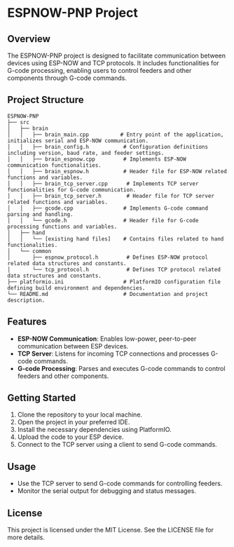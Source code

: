 # ESPNOW-PNP Project

## Overview
The ESPNOW-PNP project is designed to facilitate communication between devices using ESP-NOW and TCP protocols. It includes functionalities for G-code processing, enabling users to control feeders and other components through G-code commands.

## Project Structure
```
ESPNOW-PNP
├── src
│   ├── brain
│   │   ├── brain_main.cpp          # Entry point of the application, initializes serial and ESP-NOW communication.
│   │   ├── brain_config.h           # Configuration definitions including version, baud rate, and feeder settings.
│   │   ├── brain_espnow.cpp         # Implements ESP-NOW communication functionalities.
│   │   ├── brain_espnow.h           # Header file for ESP-NOW related functions and variables.
│   │   ├── brain_tcp_server.cpp      # Implements TCP server functionalities for G-code communication.
│   │   ├── brain_tcp_server.h        # Header file for TCP server related functions and variables.
│   │   ├── gcode.cpp                # Implements G-code command parsing and handling.
│   │   └── gcode.h                  # Header file for G-code processing functions and variables.
│   ├── hand
│   │   └── [existing hand files]    # Contains files related to hand functionalities.
│   └── common
│       ├── espnow_protocol.h         # Defines ESP-NOW protocol related data structures and constants.
│       └── tcp_protocol.h            # Defines TCP protocol related data structures and constants.
├── platformio.ini                   # PlatformIO configuration file defining build environment and dependencies.
└── README.md                        # Documentation and project description.
```

## Features
- **ESP-NOW Communication**: Enables low-power, peer-to-peer communication between ESP devices.
- **TCP Server**: Listens for incoming TCP connections and processes G-code commands.
- **G-code Processing**: Parses and executes G-code commands to control feeders and other components.

## Getting Started
1. Clone the repository to your local machine.
2. Open the project in your preferred IDE.
3. Install the necessary dependencies using PlatformIO.
4. Upload the code to your ESP device.
5. Connect to the TCP server using a client to send G-code commands.

## Usage
- Use the TCP server to send G-code commands for controlling feeders.
- Monitor the serial output for debugging and status messages.

## License
This project is licensed under the MIT License. See the LICENSE file for more details.